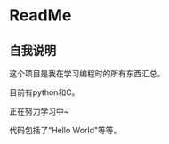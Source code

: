 ReadMe
====================
自我说明
-----------------------

这个项目是我在学习编程时的所有东西汇总。

目前有python和C。

正在努力学习中~

代码包括了“Hello World"等等。